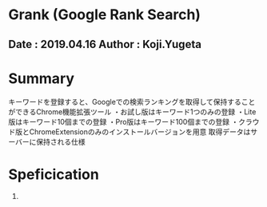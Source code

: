 Grank (Google Rank Search)
==
Date   : 2019.04.16
Author : Koji.Yugeta
--

# Summary
キーワードを登録すると、Googleでの検索ランキングを取得して保持することができるChrome機能拡張ツール
・お試し版はキーワード1つのみの登録
・Lite版はキーワード10個までの登録
・Pro版はキーワード100個までの登録
・クラウド版とChromeExtensionのみのインストールバージョンを用意
取得データはサーバーに保持される仕様

# Speficication
1. 
